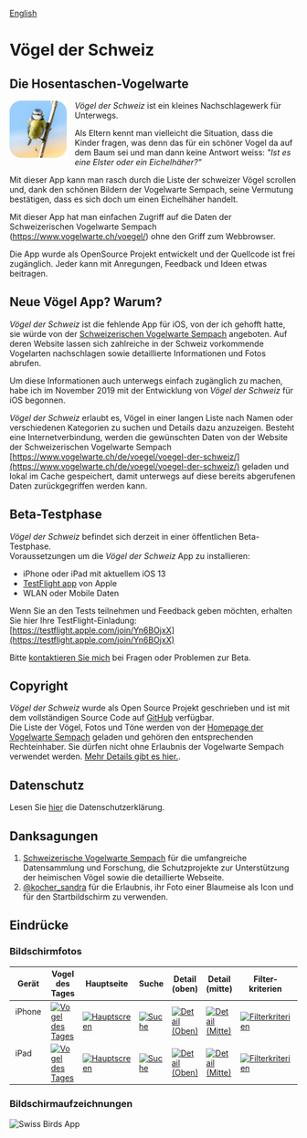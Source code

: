 [English](../README.md)

#  Vögel der Schweiz
## Die Hosentaschen-Vogelwarte

<div class="dropshadow" style="float:left;vertical-align:text-top;padding-right:1em">
<img src="../assets/AppIcon.png" alt="App icon" style="max-width: 100px;">
</div>

*Vögel der Schweiz* ist ein kleines Nachschlagewerk für Unterwegs.

Als Eltern kennt man vielleicht die Situation, dass die Kinder fragen, was denn das für ein schöner Vogel da auf dem Baum sei und man dann keine Antwort weiss:  *"Ist es eine Elster oder ein Eichelhäher?"*

Mit dieser App kann man rasch durch die Liste der schweizer Vögel scrollen und, dank den schönen Bildern der Vogelwarte Sempach, seine Vermutung bestätigen, dass es sich doch um einen Eichelhäher handelt.

Mit dieser App hat man einfachen Zugriff auf die Daten der Schweizerischen Vogelwarte Sempach (https://www.vogelwarte.ch/voegel/) ohne den Griff zum Webbrowser.

Die App wurde als OpenSource Projekt entwickelt und der Quellcode ist frei zugänglich. Jeder kann mit Anregungen, Feedback und Ideen etwas beitragen.

## Neue Vögel App? Warum?

*Vögel der Schweiz* ist die fehlende App für iOS, von der ich gehofft hatte, sie würde von der [Schweizerischen Vogelwarte Sempach](https://www.vogelwarte.ch/de/) angeboten. Auf deren Website lassen sich zahlreiche in der Schweiz vorkommende Vogelarten nachschlagen sowie detaillierte Informationen und Fotos abrufen.

Um diese Informationen auch unterwegs einfach zugänglich zu machen, habe ich im November 2019 mit der Entwicklung von *Vögel der Schweiz* für iOS begonnen.

*Vögel der Schweiz* erlaubt es, Vögel in einer langen Liste nach Namen oder verschiedenen Kategorien zu suchen und Details dazu anzuzeigen. Besteht eine Internetverbindung, werden die gewünschten Daten von der Website der Schweizerischen Vogelwarte Sempach [https://www.vogelwarte.ch/de/voegel/voegel-der-schweiz/](https://www.vogelwarte.ch/de/voegel/voegel-der-schweiz/) geladen und lokal im Cache gespeichert, damit unterwegs auf diese bereits abgerufenen Daten zurückgegriffen werden kann.

## Beta-Testphase

*Vögel der Schweiz* befindet sich derzeit in einer öffentlichen Beta-Testphase.  
Voraussetzungen um die *Vögel der Schweiz* App zu installieren:

- iPhone oder iPad mit aktuellem iOS 13
- [TestFlight app](https://apps.apple.com/ch/app/testflight/id899247664) von Apple
- WLAN oder Mobile Daten

Wenn Sie an den Tests teilnehmen und Feedback geben möchten, erhalten Sie hier Ihre TestFlight-Einladung: 
  [https://testflight.apple.com/join/Yn6BOjxX](https://testflight.apple.com/join/Yn6BOjxX)

Bitte [kontaktieren Sie mich](mailto:philipp_dev@gmx.net?subject=Swiss-Birds-App%20beta) bei Fragen oder Problemen zur Beta.

## Copyright

*Vögel der Schweiz* wurde als Open Source Projekt geschrieben und ist mit dem vollständigen Source Code auf [GitHub](https://github.com/pd95/Swiss-Birds-App) verfügbar.  
Die Liste der Vögel, Fotos und Töne werden von der [Homepage der Vogelwarte Sempach](https://www.vogelwarte.ch/de/) geladen und gehören den entsprechenden Rechteinhaber. Sie dürfen nicht ohne Erlaubnis der Vogelwarte Sempach verwendet werden. [Mehr Details gibt es hier.](https://www.vogelwarte.ch/de/vogelwarte/impressum).

## Datenschutz

Lesen Sie [hier](privacy.md) die Datenschutzerklärung.

## Danksagungen

1. [Schweizerische Vogelwarte Sempach](https://www.vogelwarte.ch) für die umfangreiche Datensammlung und Forschung, die Schutzprojekte zur Unterstützung der heimischen Vögel sowie die detaillierte Webseite.
2. [@kocher_sandra](https://twitter.com/kocher_sandra) für die Erlaubnis, ihr Foto einer Blaumeise als Icon und für den Startbildschirm zu verwenden.

## Eindrücke

### Bildschirmfotos

<table class="screenshots">
  <thead>
    <tr>
      <th>Gerät</th>
      <th>Vogel des Tages</th>
      <th>Haupt&shy;seite</th>
      <th>Suche</th>
      <th>Detail (oben)</th>
      <th>Detail (mitte)</th>
      <th>Filter&shy;kriterien</th>
      <th>Sortieroptionen</th>
      <th>Nach Vogelart</th>
    </tr>
  </thead>
  <tbody>
    <tr>
      <td style="vertical-align:top; padding: 10px">iPhone</td>
      <td><a target="_blank" href="/Swiss-Birds-App/screenshots/iPhone/German_00_BirdOfTheDay.jpeg"><img src="/Swiss-Birds-App/screenshots/iPhone/German_00_BirdOfTheDay.jpeg" width="100%" alt="Vogel des Tages"></a></td>
      <td><a target="_blank" href="/Swiss-Birds-App/screenshots/iPhone/German_01_Main.jpeg"><img src="/Swiss-Birds-App/screenshots/iPhone/German_01_Main.jpeg" width="100%" alt="Hauptscreen"></a></td>
      <td><a target="_blank" href="/Swiss-Birds-App/screenshots/iPhone/German_02_Search.jpeg"><img src="/Swiss-Birds-App/screenshots/iPhone/German_02_Search.jpeg" width="100%" alt="Suche"></a></td>
      <td><a target="_blank" href="/Swiss-Birds-App/screenshots/iPhone/German_03_Detail_Top.jpeg"><img src="/Swiss-Birds-App/screenshots/iPhone/German_03_Detail_Top.jpeg" width="100%" alt="Detail (Oben)"></a></td>
      <td><a target="_blank" href="/Swiss-Birds-App/screenshots/iPhone/German_04_Detail_Middle.jpeg"><img src="/Swiss-Birds-App/screenshots/iPhone/German_04_Detail_Middle.jpeg" width="100%" alt="Detail (Mitte)"></a></td>
      <td><a target="_blank" href="/Swiss-Birds-App/screenshots/iPhone/German_05_Filtercriteria.jpeg"><img src="/Swiss-Birds-App/screenshots/iPhone/German_05_Filtercriteria.jpeg" width="100%" alt="Filterkriterien"></a></td>
      <td><a target="_blank" href="/Swiss-Birds-App/screenshots/iPhone/German_06_Sortoptions.jpeg"><img src="/Swiss-Birds-App/screenshots/iPhone/German_06_Sortoptions.jpeg" width="100%" alt="Sortieroptionen"></a></td>
      <td><a target="_blank" href="/Swiss-Birds-App/screenshots/iPhone/German_07_GroupedBirdList.jpeg"><img src="/Swiss-Birds-App/screenshots/iPhone/German_07_GroupedBirdList.jpeg" width="100%" alt="Nach Vogelart"></a></td>
    </tr>
    <tr>
      <td style="vertical-align:top; padding: 10px">iPad</td>
      <td><a target="_blank" href="/Swiss-Birds-App/screenshots/iPad/German_00_BirdOfTheDay.jpeg"><img src="/Swiss-Birds-App/screenshots/iPad/German_00_BirdOfTheDay.jpeg" width="100%" alt="Vogel des Tages"></a></td>
      <td><a target="_blank" href="/Swiss-Birds-App/screenshots/iPad/German_01_Main.jpeg"><img src="/Swiss-Birds-App/screenshots/iPad/German_01_Main.jpeg" width="100%" alt="Hauptscreen"></a></td>
      <td><a target="_blank" href="/Swiss-Birds-App/screenshots/iPad/German_02_Search.jpeg"><img src="/Swiss-Birds-App/screenshots/iPad/German_02_Search.jpeg" width="100%" alt="Suche"></a></td>
      <td><a target="_blank" href="/Swiss-Birds-App/screenshots/iPad/German_03_Detail_Top.jpeg"><img src="/Swiss-Birds-App/screenshots/iPad/German_03_Detail_Top.jpeg" width="100%" alt="Detail (Oben)"></a></td>
      <td><a target="_blank" href="/Swiss-Birds-App/screenshots/iPad/German_04_Detail_Middle.jpeg"><img src="/Swiss-Birds-App/screenshots/iPad/German_04_Detail_Middle.jpeg" width="100%" alt="Detail (Mitte)"></a></td>
      <td><a target="_blank" href="/Swiss-Birds-App/screenshots/iPad/German_05_Filtercriteria.jpeg"><img src="/Swiss-Birds-App/screenshots/iPad/German_05_Filtercriteria.jpeg" width="100%" alt="Filterkriterien"></a></td>
      <td><a target="_blank" href="/Swiss-Birds-App/screenshots/iPad/German_06_Sortoptions.jpeg"><img src="/Swiss-Birds-App/screenshots/iPad/German_06_Sortoptions.jpeg" width="100%" alt="Sortieroptionen"></a></td>
      <td><a target="_blank" href="/Swiss-Birds-App/screenshots/iPad/German_07_GroupedBirdList.jpeg"><img src="/Swiss-Birds-App/screenshots/iPad/German_07_GroupedBirdList.jpeg" width="100%" alt="Nach Vogelart"></a></td>
    </tr>
  </tbody>
</table>

### Bildschirmaufzeichnungen

<img src="assets/images/iPhoneSE_Latest_State_de.gif" alt="Swiss Birds App" width="49%">